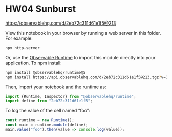 # HW04 Sunburst

https://observablehq.com/d/2eb72c311d61e1f5@213

View this notebook in your browser by running a web server in this folder. For
example:

~~~sh
npx http-server
~~~

Or, use the [Observable Runtime](https://github.com/observablehq/runtime) to
import this module directly into your application. To npm install:

~~~sh
npm install @observablehq/runtime@5
npm install https://api.observablehq.com/d/2eb72c311d61e1f5@213.tgz?v=3
~~~

Then, import your notebook and the runtime as:

~~~js
import {Runtime, Inspector} from "@observablehq/runtime";
import define from "2eb72c311d61e1f5";
~~~

To log the value of the cell named “foo”:

~~~js
const runtime = new Runtime();
const main = runtime.module(define);
main.value("foo").then(value => console.log(value));
~~~
